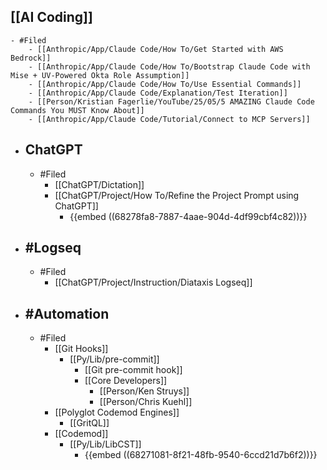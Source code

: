 ## [[AI Coding]]
	- #Filed
		- [[Anthropic/App/Claude Code/How To/Get Started with AWS Bedrock]]
		- [[Anthropic/App/Claude Code/How To/Bootstrap Claude Code with Mise + UV-Powered Okta Role Assumption]]
		- [[Anthropic/App/Claude Code/How To/Use Essential Commands]]
		- [[Anthropic/App/Claude Code/Explanation/Test Iteration]]
		- [[Person/Kristian Fagerlie/YouTube/25/05/5 AMAZING Claude Code Commands You MUST Know About]]
		- [[Anthropic/App/Claude Code/Tutorial/Connect to MCP Servers]]
- ## ChatGPT
	- #Filed
		- [[ChatGPT/Dictation]]
		- [[ChatGPT/Project/How To/Refine the Project Prompt using ChatGPT]]
			- {{embed ((68278fa8-7887-4aae-904d-4df99cbf4c82))}}
- ## #Logseq
	- #Filed
		- [[ChatGPT/Project/Instruction/Diataxis Logseq]]
- ## #Automation
	- #Filed
		- [[Git Hooks]]
			- [[Py/Lib/pre-commit]]
				- [[Git pre-commit hook]]
				- [[Core Developers]]
					- [[Person/Ken Struys]]
					- [[Person/Chris Kuehl]]
		- [[Polyglot Codemod Engines]]
			- [[GritQL]]
		- [[Codemod]]
			- [[Py/Lib/LibCST]]
				- {{embed ((68271081-8f21-48fb-9540-6ccd21d7b6f2))}}